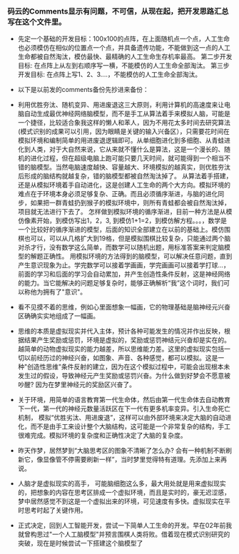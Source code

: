  ### 码云的Comments显示有问题，不可信，从现在起，把开发思路汇总写在这个文件里。

* 先定一个基础的开发目标：100x100的点阵，在上面随机点一个点，人工生命也必须模仿在相似的位置点一个点，并具备遗传功能，不能做到这一点的人工生命都被自然淘汰，模仿最快、最精确的人工生命生存机率最高。
第二步开发目标: 在点阵上从左到右顺序写一横，不能模仿的人工生命全部淘汰。
第三步开发目标: 在点阵上写1、2、3....，不能模仿的人工生命全部淘汰。


* 以下是以前发的comments备份先抄进来备份：
* 利用优胜夯汰、随机变异、用进废退这三大原则，利用计算机的高速度来让电脑自动生成最优神经网络脑模型，而不是手工从算法着手来模拟人脑，可能是一个捷径，比较适合象我这样的懒人和苯人，因为不用花太多时间去研究算法(模式识别的成果可以引用，因为眼睛是关键的输入兴备区），只需要花时间在模拟环境和编制简单的用进废退逻辑即可。从单细胞进化到多细胞、从青蛙进化到人类，对于大自然来说，它从来就不懂什么是算法，这是一个漫长的、随机的进化过程，但在超级电脑上跑可能只要几天时间，就可能得到一个相当不错的脑模型。当然电脑速度越快、容量越大、环境模拟的越真实，则优胜夯汰后形成的脑结构就越复杂，错的脑模型都被自然淘汰掉了。 从算法着手搭建，还是从模拟环境着手自动进化，这是创建人工生命的两个大方向。模拟环境的难点在于环境本身必须足够复杂、正确。而且必须循序渐进，与脑的进化同步，如果把一群青蛙扔到猴子的模拟环境中，则所有青蛙都会被自然淘汰掉，项目就无法进行下去了。 怎样做到模拟环境的循序渐进，目前一种方法是从模仿像素开始，到模仿写出1，2，3, 到模仿1+1=2，到模仿解方程。。。，数学是一个比较好的循序渐进的模型，后面的知识全部建立在以前的基础上。模仿围棋也可以，可以从几格扩大到19格，但是模拟围棋比较复杂，只能通过两个脑对杀才行，没有数学这么简单，而数学可以随机出题，用标准答案来判定脑模型的解题正确性。 用模拟环境的方法得到的脑模型，可以解决任意问题，直到产生意识现象为止。学完数学可以接着学画画，学完画画可以接着学打球...，前面的学习和后面的学习会自动累加，并产生创造性条件反射，这是神经网络的能力。当它能解决的问题足够复杂时，能够正确解析“我”这个词时，我们可以称他为拥有了"意识"。

* 看不见摸不着的思维，例如心里面想象一幅画，它的物理基础是脑神经元兴奋区确确实实地组成了一幅画。

* 思维的本质是虚拟现实并代入主体，预计各种可能发生的情况并作出反映，根据结果产生奖励或惩罚，环境是虚拟的，奖励或惩罚神结元兴奋却是实在的。
越简单的动物虚拟现实的能力越差，所以思维能力差。这里的虚拟现实包括一切以前经历过的神经兴奋，如图象、声音、各种感觉，都可以模拟。这是一种"创造性思维"条件反射的建立，因为在这个模拟过程中，可能会出现根本未发生过的假设，导致神经元产生奖励或惩罚兴奋。为什么做到好梦会不愿意被吵醒? 因为在梦里神经元的奖励区兴奋了。

* 关于环境，用简单的语言教育第一代生命体，然后由第一代生命体去自动教育下一代，第一代的神经元数量活跃区在下一代有更多机率变异。引入生命死亡机制，
模拟“优胜劣汰、用进废退”，这样可以由外部环境来决定大脑的自动进化，而不是由手工来设计整个大脑结构，这可能是一个非常复杂的结构，手工很难完成。模拟环境的复杂度和正确性决定了大脑的复杂度。

* 昨天作梦，居然梦到“大脑思考区的图象不清晰了怎么办? 会有一种机制不断刷新它，像显像管不停需要刷新一样”，当时梦里觉得特有道理。先添加上来再说。

* 人脑才是虚拟现实的高手， 可能脑细胞这么多，最大用处就是用来虚拟现实的，把想象的内容在思考区排成一个虚拟环境，而且是实时的，豪无迟涩感，梦中居然感觉不到这是一个虚拟出来的环境，可见速度有多快。虚拟现实在平时思考时起了关键作用。

* 正式决定，回到人工智能开发，尝试一下简单人工生命的开发。早在02年前我就曾构思过"一个人工脑模型"并预言围棋人类将败。借着现在模式识别研究的突破，现在是时候尝试一下搭建这个脑模型了




